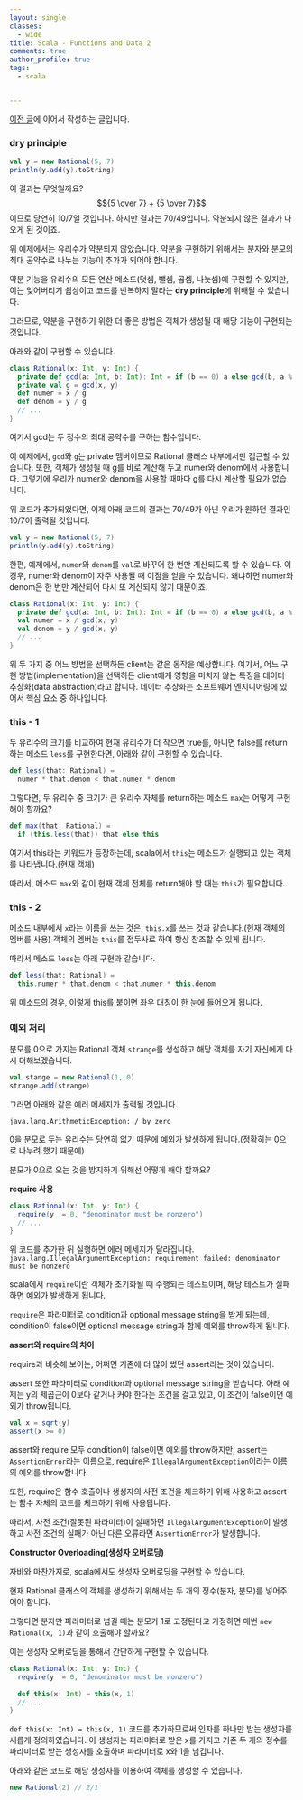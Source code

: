 ```yaml
---
layout: single
classes:
  - wide
title: Scala - Functions and Data 2
comments: true
author_profile: true
tags:
  - scala


---
```


[이전 글](./2020-01-27-scala-functions-and-data.md)에 이어서 작성하는 글입니다.

### dry principle

~~~scala
val y = new Rational(5, 7)
println(y.add(y).toString)
~~~

이 결과는 무엇일까요? $${5 \over 7} + {5 \over 7}$$이므로 당연히 10/7일 것입니다.
하지만 결과는 70/49입니다. 
약분되지 않은 결과가 나오게 된 것이죠.

위 예제에서는 유리수가 약분되지 않았습니다.
약분을 구현하기 위해서는 분자와 분모의 최대 공약수로 나누는 기능이 추가가 되어야 합니다.

약분 기능을 유리수의 모든 연산 메소드(덧셈, 뺄셈, 곱셈, 나눗셈)에 구현할 수 있지만, 이는 잊어버리기 쉽상이고 코드를 반복하지 말라는 **dry principle**에 위배될 수 있습니다.

그러므로, 약분을 구현하기 위한 더 좋은 방법은 객체가 생성될 때 해당 기능이 구현되는 것입니다.

아래와 같이 구현할 수 있습니다.

~~~scala
class Rational(x: Int, y: Int) {
  private def gcd(a: Int, b: Int): Int = if (b == 0) a else gcd(b, a % b)
  private val g = gcd(x, y)
  def numer = x / g
  def denom = y / g
  // ...
}
~~~

여기서 gcd는 두 정수의 최대 공약수를 구하는 함수입니다.

이 예제에서, `gcd`와 `g`는 private 멤버이므로 Rational 클래스 내부에서만 접근할 수 있습니다.
또한, 객체가 생성될 때 g를 바로 계산해 두고 numer와 denom에서 사용합니다.
그렇기에 우리가 numer와 denom을 사용할 때마다 g를 다시 계산할 필요가 없습니다.

위 코드가 추가되었다면, 이제 아래 코드의 결과는 70/49가 아닌 우리가 원하던 결과인 10/7이 출력될 것입니다.

~~~scala
val y = new Rational(5, 7)
println(y.add(y).toString)
~~~



한편, 예제에서, `numer`와 `denom`를 `val`로 바꾸어 한 번만 계산되도록 할 수 있습니다.
이 경우, numer와 denom이 자주 사용될 때 이점을 얻을 수 있습니다. 
왜냐하면 numer와 denom은 한 번만 계산되어 다시 또 계산되지 않기 때문이죠.

~~~scala
class Rational(x: Int, y: Int) {
  private def gcd(a: Int, b: Int): Int = if (b == 0) a else gcd(b, a % b)
  val numer = x / gcd(x, y)
  val denom = y / gcd(x, y)
  // ...
}
~~~



위 두 가지 중 어느 방법을 선택하든 client는 같은 동작을 예상합니다.
여기서, 어느 구현 방법(implementation)을 선택하든 client에게 영향을 미치지 않는 특징을 데이터 추상화(data abstraction)라고 합니다.
데이터 추상화는 소프트웨어 엔지니어링에 있어서 핵심 요소 중 하나입니다.

### this - 1

두 유리수의 크기를 비교하여 현재 유리수가 더 작으면 true를, 아니면 false를 return하는 메소드 `less`를 구현한다면, 아래와 같이 구현할 수 있습니다.

~~~scala
def less(that: Rational) = 
  numer * that.denom < that.numer * denom
~~~

그렇다면, 두 유리수 중 크기가 큰 유리수 자체를 return하는 메소드 `max`는 어떻게 구현해야 할까요?

~~~scala
def max(that: Rational) = 
  if (this.less(that)) that else this
~~~

여기서 this라는 키워드가 등장하는데, scala에서 `this`는 메소드가 실행되고 있는 객체를 나타냅니다.(현재 객체)

따라서, 메소드 `max`와 같이 현재 객체 전체를 return해야 할 때는 `this`가 필요합니다.

### this - 2

메소드 내부에서 `x`라는 이름을 쓰는 것은, `this.x`를 쓰는 것과 같습니다.(현재 객체의 멤버를 사용)
객체의 멤버는 `this`를 접두사로 하여 항상 참조할 수 있게 됩니다.

따라서 메소드 `less`는 아래 구현과 같습니다.

~~~scala
def less(that: Rational) = 
  this.numer * that.denom < that.numer * this.denom
~~~

위 메소드의 경우, 이렇게 this를 붙이면 좌우 대칭이 한 눈에 들어오게 됩니다.

### 예외 처리

분모를 0으로 가지는 Rational 객체 `strange`를 생성하고 해당 객체를 자기 자신에게 다시 더해보겠습니다.

~~~scala
val stange = new Rational(1, 0)
strange.add(strange)
~~~

그러면 아래와 같은 에러 메세지가 출력될 것입니다.

`java.lang.ArithmeticException: / by zero`

0을 분모로 두는 유리수는 당연히 없기 때문에 예외가 발생하게 됩니다.(정확히는 0으로 나누려 했기 때문에)

분모가 0으로 오는 것을 방지하기 위해선 어떻게 해야 할까요?

**require 사용**

~~~scala
class Rational(x: Int, y: Int) {
  require(y != 0, "denominator must be nonzero")
  // ...
}
~~~

위 코드를 추가한 뒤 실행하면 에러 메세지가 달라집니다.
`java.lang.IllegalArgumentException: requirement failed: denominator must be nonzero`

 scala에서 `require`이란 객체가 초기화될 때 수행되는 테스트이며, 해당 테스트가 실패하면 예외가 발생하게 됩니다.

`require`은 파라미터로 condition과 optional message string을 받게 되는데, condition이 false이면 optional message string과 함께 예외를 throw하게 됩니다.

**assert와 require의 차이**

require과 비슷해 보이는, 어쩌면 기존에 더 많이 썼던 assert라는 것이 있습니다.

assert 또한 파라미터로 condition과 optional message string을 받습니다.
아래 예제는 y의 제곱근이 0보다 같거나 커야 한다는 조건을 걸고 있고, 이 조건이 false이면 예외가 throw됩니다.

~~~scala
val x = sqrt(y)
assert(x >= 0)
~~~

assert와 require 모두 condition이 false이면 예외를 throw하지만, assert는 `AssertionError`라는 이름으로, require은 `IllegalArgumentException`이라는 이름의 예외를 throw합니다.

또한, require은 함수 호출이나 생성자의 사전 조건을 체크하기 위해 사용하고 assert는 함수 자체의 코드를 체크하기 위해 사용됩니다.

따라서, 사전 조건(잘못된 파라미터)이 실패하면 `IllegalArgumentException`이 발생하고 사전 조건의 실패가 아닌 다른 오류라면 `AssertionError`가 발생합니다.

**Constructor Overloading(생성자 오버로딩)**

자바와 마찬가지로, scala에서도 생성자 오버로딩을 구현할 수 있습니다.

현재 Rational 클래스의 객체를 생성하기 위해서는 두 개의 정수(분자, 분모)를 넣어주어야 합니다.

그렇다면 분자만 파라미터로 넘길 때는 분모가 1로 고정된다고 가정하면 매번 `new Rational(x, 1)`과 같이 호출해야 할까요?

이는 생성자 오버로딩을 통해서 간단하게 구현할 수 있습니다.

~~~scala
class Rational(x: Int, y: Int) {
  require(y != 0, "denominator must be nonzero")
  
  def this(x: Int) = this(x, 1)
  // ...
}
~~~

`def this(x: Int) = this(x, 1)` 코드를 추가하므로써 인자를 하나만 받는 생성자를 새롭게 정의하였습니다.
이 생성자는 파라미터로 받은 x를 가지고 기존 두 개의 정수를 파라미터로 받는 생성자를 호출하며 파라미터로 x와 1을 넘깁니다.

아래와 같은 코드로 해당 생성자를 이용하여 객체를 생성할 수 있습니다.

~~~scala
new Rational(2) // 2/1
~~~

